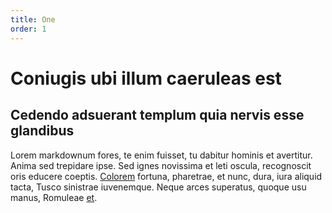 ```yaml
---
title: One
order: 1
---
```


# Coniugis ubi illum caeruleas est

## Cedendo adsuerant templum quia nervis esse glandibus

Lorem markdownum fores, te enim fuisset, tu dabitur hominis et avertitur. Anima
sed trepidare ipse. Sed ignes novissima et leti oscula, recognoscit oris educere
coeptis. [Colorem](http://www.frugespeperisse.org/perspicit) fortuna, pharetrae,
et nunc, dura, iura aliquid tacta, Tusco sinistrae iuvenemque. Neque arces
superatus, quoque usu manus, Romuleae [et](http://atque.net/gravatum).
